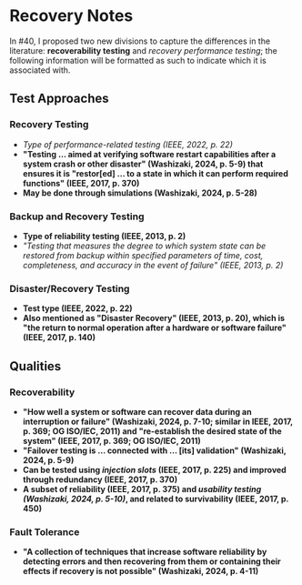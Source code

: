 # Recovery Notes

In #40, I proposed two new divisions to capture the differences in the literature: **recoverability testing** and *recovery performance testing*; the following information will be formatted as such to indicate which it is associated with.

## Test Approaches

### Recovery Testing
- *Type of performance-related testing (IEEE, 2022, p. 22)*
- **"Testing … aimed at verifying software restart capabilities after a system crash or other disaster" (Washizaki, 2024, p. 5-9) that ensures it is "restor[ed] … to a state in which it can perform required functions" (IEEE, 2017, p. 370)**
- **May be done through simulations (Washizaki, 2024, p. 5-28)**

### Backup and Recovery Testing
- **Type of reliability testing (IEEE, 2013, p. 2)**
- *"Testing that measures the degree to which system state can be restored from backup within specified parameters of time, cost, completeness, and accuracy in the event of failure" (IEEE, 2013, p. 2)*

### Disaster/Recovery Testing
- **Test type (IEEE, 2022, p. 22)**
- **Also mentioned as "Disaster Recovery" (IEEE, 2013, p. 20), which is "the return to normal operation after a hardware or software failure" (IEEE, 2017, p. 140)**

## Qualities

### Recoverability
- **"How well a system or software can recover data during an interruption or failure" (Washizaki, 2024, p. 7-10; similar in IEEE, 2017, p. 369; OG ISO/IEC, 2011) and "re‐establish the desired state of the system" (IEEE, 2017, p. 369; OG ISO/IEC, 2011)**
- **"Failover testing is … connected with … [its] validation" (Washizaki, 2024, p. 5-9)**
- **Can be tested using *injection slots* (IEEE, 2017, p. 225) and improved through redundancy (IEEE, 2017, p. 370)**
- **A subset of reliability (IEEE, 2017, p. 375) and *usability testing (Washizaki, 2024, p. 5-10)*, and related to survivability (IEEE, 2017, p. 450)**

### Fault Tolerance
- **"A collection of techniques that increase software reliability by detecting errors and then recovering from them or containing their effects if recovery is not possible" (Washizaki, 2024, p. 4-11)**